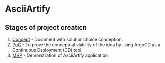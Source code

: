 # AsciiArtify

## Stages of project creation

1. [Concept](./doc/Concept.md) - Document with solution choice conception.
2. [PoC](./doc/POC.md) - To prove the conceptual viability of the idea by using ArgoCD as a Continuous Deployment (CD) tool. 
3. [MVP](./doc/MVP.md) - Demonstration of AsciiArtify application


